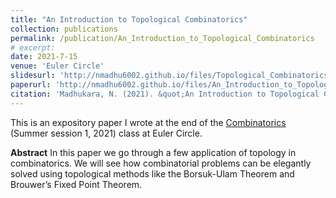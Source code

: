 ```yaml
---
title: "An Introduction to Topological Combinatorics"
collection: publications
permalink: /publication/An_Introduction_to_Topological_Combinatorics
# excerpt: 
date: 2021-7-15
venue: 'Euler Circle'
slidesurl: 'http://nmadhu6002.github.io/files/Topological_Combinatorics_Slides.pdf'
paperurl: 'http://nmadhu6002.github.io/files/An_Introduction_to_Topological_Combinatorics.pdf'
citation: 'Madhukara, N. (2021). &quot;An Introduction to Topological Combinatorics.&quot; <i>Euler Circle</i>.'
---
```


This is an expository paper I wrote at the end of the [Combinatorics](https://eulercircle.com/classes/combinatorics/) (Summer session 1, 2021) class at Euler Circle.

**Abstract** In this paper we go through a few application of topology in combinatorics. We will see how combinatorial problems can be elegantly solved using topological methods like the Borsuk-Ulam Theorem and Brouwer’s Fixed Point Theorem.